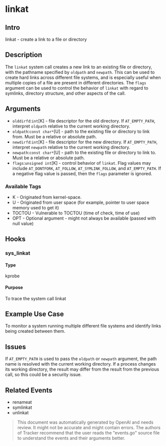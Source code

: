 
# linkat

## Intro
linkat - create a link to a file or directory

## Description
The `linkat` system call creates a new link to an existing file or directory, with the pathname specified by `oldpath` and `newpath`. This can be used to create hard links across different file systems, and is especially useful when multiple copies of a file are present in different directories. The `flags` argument can be used to control the behavior of `linkat` with regard to symlinks, directory structure, and other aspects of the call.

## Arguments
* `olddirfd`:`int`[K] - file descriptor for the old directory. If `AT_EMPTY_PATH`, interpret `oldpath` relative to the current working directory.
* `oldpath`:`const char*`[U] - path to the existing file or directory to link from. Must be a relative or absolute path.
* `newdirfd`:`int`[K] - file descriptor for the new directory. If `AT_EMPTY_PATH`, interpret `newpath` relative to the current working directory.
* `newpath`:`const char*`[U] - path to the existing file or directory to link to. Must be a relative or absolute path.
* `flags`:`unsigned int`[K] - control behavior of `linkat`. Flag values may include `AT_DONTFORK`, `AT_FOLLOW`, `AT_SYMLINK_FOLLOW`, and `AT_EMPTY_PATH`. If a negative flag value is passed, then the `flags` parameter is ignored.

### Available Tags
* K - Originated from kernel-space.
* U - Originated from user space (for example, pointer to user space memory used to get it)
* TOCTOU - Vulnerable to TOCTOU (time of check, time of use)
* OPT - Optional argument - might not always be available (passed with null value)

## Hooks
### sys_linkat
#### Type
kprobe
#### Purpose
To trace the system call linkat

## Example Use Case
To monitor a system running multiple different file systems and identify links being created between them.

## Issues
If `AT_EMPTY_PATH` is used to pass the `oldpath` or `newpath` argument, the path name is resolved with the current working directory. If a process changes its working directory, the result may differ from the result from the previous call, so this could be a security issue.

## Related Events
* renameat 
* symlinkat 
* unlinkat

> This document was automatically generated by OpenAI and needs review. It might
> not be accurate and might contain errors. The authors of Tracker recommend that
> the user reads the "events.go" source file to understand the events and their
> arguments better.
